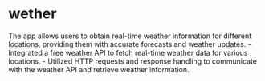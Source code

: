 # wether

The app allows users to obtain real-time weather information for
different locations, providing them with accurate forecasts and
weather updates. - Integrated a free weather API to fetch real-time
weather data for various locations. - Utilized HTTP requests and
response handling to communicate with the weather API and retrieve
weather information.

